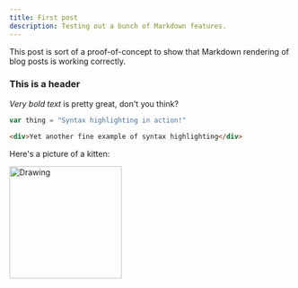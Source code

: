 ```yaml
---
title: First post
description: Testing out a bunch of Markdown features.
---
```

This post is sort of a proof-of-concept to show that Markdown rendering of
blog posts is working correctly.

### This is a header

_Very bold text_ is pretty great, don't you think?

```javascript
var thing = "Syntax highlighting in action!"
```

```html
<div>Yet another fine example of syntax highlighting</div>
```
Here's a picture of a kitten:

<img src="http://weknowyourdreamz.com/images/kitten/kitten-08.jpg" alt="Drawing" style="width: 200px;"/>
